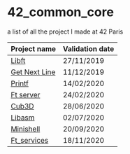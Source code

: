 # 42_common_core
a list of all the project I made at 42 Paris

| Project name  | Validation date |
| ------------- | --------------- |
| [Libft](https://github.com/florianne1212/libft_42) | 27/11/2019  |
| [Get Next Line](https://github.com/florianne1212/Get_next_line_42)  | 11/12/2019  |
| [Printf](https://github.com/florianne1212/Printf_42)  | 14/02/2020  |
| [Ft server](https://github.com/florianne1212/Ft_server_42)  | 24/02/2020  |
| [Cub3D](https://github.com/florianne1212/Cub3D_42)  | 28/06/2020  |
| [Libasm](https://github.com/florianne1212/Libasm_42)  | 02/07/2020  |
| [Minishell](https://github.com/florianne1212/Minishell_42)  | 20/09/2020  |
| [Ft_services](https://github.com/florianne1212/Ft_services_42)  | 18/11/2020  |


